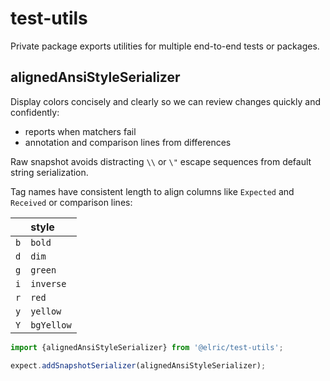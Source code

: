 # test-utils

Private package exports utilities for multiple end-to-end tests or packages.

## alignedAnsiStyleSerializer

Display colors concisely and clearly so we can review changes quickly and confidently:

- reports when matchers fail
- annotation and comparison lines from differences

Raw snapshot avoids distracting `\\` or `\"` escape sequences from default string serialization.

Tag names have consistent length to align columns like `Expected` and `Received` or comparison lines:

|     | style      |
| --: | :--------- |
| `b` | `bold`     |
| `d` | `dim`      |
| `g` | `green`    |
| `i` | `inverse`  |
| `r` | `red`      |
| `y` | `yellow`   |
| `Y` | `bgYellow` |

```js
import {alignedAnsiStyleSerializer} from '@elric/test-utils';

expect.addSnapshotSerializer(alignedAnsiStyleSerializer);
```
